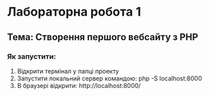 # Лабораторна робота 1
## Тема: Створення першого вебсайту з PHP
### Як запустити:
1. Відкрити термінал у папці проекту
2. Запустити локальний сервер командою:
php -S localhost:8000
3. В браузері відкрити:
http://localhost:8000/